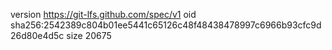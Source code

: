 version https://git-lfs.github.com/spec/v1
oid sha256:2542389c804b01ee5441c65126c48f48438478997c6966b93cfc9d26d80e4d5c
size 20675
